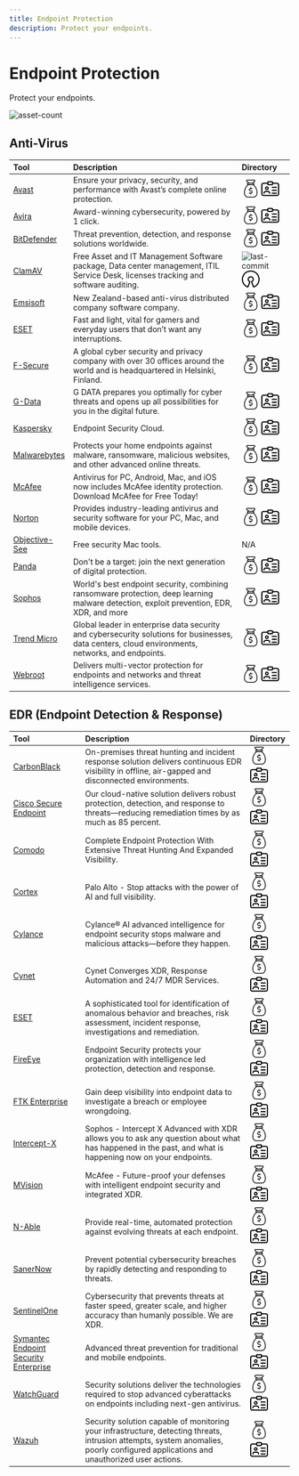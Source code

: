```yaml
---
title: Endpoint Protection
description: Protect your endpoints.
---
```


# Endpoint Protection

Protect your endpoints.

![asset-count](https://img.shields.io/badge/Tools%20%26%20Resources%20Available-34-A65F5F?style=for-the-badge)

## Anti-Virus

| Tool | Description | Directory |
| :--- | :--- | :--- |
| [Avast](https://www.avast.com/) | Ensure your privacy, security, and performance with Avast’s complete online protection. | ![paid-product](../../assets/img/icons/payment.png) ![register-profile](../../assets/img/icons/registration.png) |
| [Avira](https://www.avira.com/) | Award-winning cybersecurity, powered by 1 click. | ![paid-product](../../assets/img/icons/payment.png) ![register-profile](../../assets/img/icons/registration.png)  |
| [BitDefender](https://bitdefender.com/) | Threat prevention, detection, and response solutions worldwide. | ![paid-product](../../assets/img/icons/payment.png) ![register-profile](../../assets/img/icons/registration.png)  |
| [ClamAV](https://github.com/Cisco-Talos/clamav) | Free Asset and IT Management Software package, Data center management, ITIL Service Desk, licenses tracking and software auditing. | ![last-commit](https://img.shields.io/github/last-commit/Cisco-Talos/clamav?color=a65f5f&style=flat-square) ![opensource](../../assets/img/icons/open-source.png) |
| [Emsisoft](https://www.emsisoft.com/en/) | New Zealand-based anti-virus distributed company software company. | ![paid-product](../../assets/img/icons/payment.png) ![register-profile](../../assets/img/icons/registration.png)  |
| [ESET](https://www.eset.com/us/home/antivirus/) | Fast and light, vital for gamers and everyday users that don’t want any interruptions. | ![paid-product](../../assets/img/icons/payment.png) ![register-profile](../../assets/img/icons/registration.png)  |
| [F-Secure](https://www.f-secure.com/) | A global cyber security and privacy company with over 30 offices around the world and is headquartered in Helsinki, Finland. | ![paid-product](../../assets/img/icons/payment.png) ![register-profile](../../assets/img/icons/registration.png)  |
| [G-Data](https://www.gdata-software.com/) | G DATA prepares you optimally for cyber threats and opens up all possibilities for you in the digital future. | ![paid-product](../../assets/img/icons/payment.png) ![register-profile](../../assets/img/icons/registration.png)  |
| [Kaspersky](https://www.kaspersky.com/) | Endpoint Security Cloud. | ![paid-product](../../assets/img/icons/payment.png) ![register-profile](../../assets/img/icons/registration.png) |
| [Malwarebytes](https://www.malwarebytes.com/) | Protects your home endpoints against malware, ransomware, malicious websites, and other advanced online threats. | ![paid-product](../../assets/img/icons/payment.png) ![register-profile](../../assets/img/icons/registration.png)  |
| [McAfee](https://www.mcafee.com/) | Antivirus for PC, Android, Mac, and iOS now includes McAfee identity protection. Download McAfee for Free Today! | ![paid-product](../../assets/img/icons/payment.png) ![register-profile](../../assets/img/icons/registration.png) |
| [Norton](https://us.norton.com/) | Provides industry-leading antivirus and security software for your PC, Mac, and mobile devices. | ![paid-product](../../assets/img/icons/payment.png) ![register-profile](../../assets/img/icons/registration.png)  |
| [Objective-See](https://objective-see.com/products.html) | Free security Mac tools. | N/A |
| [Panda](https://www.pandasecurity.com/en/) | Don't be a target: join the next generation of digital protection. | ![paid-product](../../assets/img/icons/payment.png) ![register-profile](../../assets/img/icons/registration.png)  |
| [Sophos](https://www.sophos.com/) | World's best endpoint security, combining ransomware protection, deep learning malware detection, exploit prevention, EDR, XDR, and more | ![paid-product](../../assets/img/icons/payment.png) ![register-profile](../../assets/img/icons/registration.png)  |
| [Trend Micro](https://www.trendmicro.com/) | Global leader in enterprise data security and cybersecurity solutions for businesses, data centers, cloud environments, networks, and endpoints. | ![paid-product](../../assets/img/icons/payment.png) ![register-profile](../../assets/img/icons/registration.png)  |
| [Webroot](https://webroot.com/) | Delivers multi-vector protection for endpoints and networks and threat intelligence services. | ![paid-product](../../assets/img/icons/payment.png) ![register-profile](../../assets/img/icons/registration.png)  |

## EDR (Endpoint Detection & Response)

| Tool | Description | Directory |
| :--- | :--- | :--- |
| [CarbonBlack](https://www.vmware.com/products/endpoint-detection-and-response.html) | On-premises threat hunting and incident response solution delivers continuous EDR visibility in offline, air-gapped and disconnected environments. | ![paid-product](../../assets/img/icons/payment.png) ![register-profile](../../assets/img/icons/registration.png)  |
| [Cisco Secure Endpoint](https://www.cisco.com/c/en/us/products/security/amp-for-endpoints/index.html) | Our cloud-native solution delivers robust protection, detection, and response to threats—reducing remediation times by as much as 85 percent. | ![paid-product](../../assets/img/icons/payment.png) ![register-profile](../../assets/img/icons/registration.png)  |
| [Comodo](https://www.comodo.com/endpoint-detection-response/) | Complete Endpoint Protection With Extensive Threat Hunting And Expanded Visibility. | ![paid-product](../../assets/img/icons/payment.png) ![register-profile](../../assets/img/icons/registration.png)  |
| [Cortex](https://www.paloaltonetworks.com/cortex/cortex-xdr) | Palo Alto - Stop attacks with the power of AI and full visibility. | ![paid-product](../../assets/img/icons/payment.png) ![register-profile](../../assets/img/icons/registration.png)  |
| [Cylance](https://www.blackberry.com/us/en/products/unified-endpoint-security/cylance-ai) | Cylance® AI advanced intelligence for endpoint security stops malware and malicious attacks—before they happen. | ![paid-product](../../assets/img/icons/payment.png) ![register-profile](../../assets/img/icons/registration.png)  |
| [Cynet](https://www.cynet.com/platform/) | Cynet Converges XDR, Response Automation and 24/7 MDR Services. | ![paid-product](../../assets/img/icons/payment.png) ![register-profile](../../assets/img/icons/registration.png)  |
| [ESET](https://www.eset.com/int/business/solutions/endpoint-detection-and-response/) | A sophisticated tool for identification of anomalous behavior and breaches, risk assessment, incident response, investigations and remediation. | ![paid-product](../../assets/img/icons/payment.png) ![register-profile](../../assets/img/icons/registration.png)  |
| [FireEye](https://www.fireeye.com/products/endpoint-security.html) | Endpoint Security protects your organization with intelligence led protection, detection and response. | ![paid-product](../../assets/img/icons/payment.png) ![register-profile](../../assets/img/icons/registration.png)  |
| [FTK Enterprise](https://www.exterro.com/ftk-enterprise) | Gain deep visibility into endpoint data to investigate a breach or employee wrongdoing. | ![paid-product](../../assets/img/icons/payment.png) ![register-profile](../../assets/img/icons/registration.png)  |
| [Intercept-X](https://www.sophos.com/en-us/products/endpoint-antivirus) | Sophos - Intercept X Advanced with XDR allows you to ask any question about what has happened in the past, and what is happening now on your endpoints. | ![paid-product](../../assets/img/icons/payment.png) ![register-profile](../../assets/img/icons/registration.png)  |
| [MVision](https://www.mcafee.com/enterprise/en-us/solutions/mvision-endpoint-security.html) | McAfee - Future-proof your defenses with intelligent endpoint security and integrated XDR. | ![paid-product](../../assets/img/icons/payment.png) ![register-profile](../../assets/img/icons/registration.png)  |
| [N-Able](https://www.n-able.com/products/endpoint-detection-and-response) | Provide real-time, automated protection against evolving threats at each endpoint. | ![paid-product](../../assets/img/icons/payment.png) ![register-profile](../../assets/img/icons/registration.png)  |
| [SanerNow](https://www.secpod.com/endpoint-detection-and-response-tool) | Prevent potential cybersecurity breaches by rapidly detecting and responding to threats. | ![paid-product](../../assets/img/icons/payment.png) ![register-profile](../../assets/img/icons/registration.png)  |
| [SentinelOne](https://www.sentinelone.com/) | Cybersecurity that prevents threats at faster speed, greater scale, and higher accuracy than humanly possible. We are XDR. | ![paid-product](../../assets/img/icons/payment.png) ![register-profile](../../assets/img/icons/registration.png)  |
| [Symantec Endpoint Security Enterprise](https://www.broadcom.com/products/cyber-security/endpoint/end-user/enterprise) | Advanced threat prevention for traditional and mobile endpoints. | ![paid-product](../../assets/img/icons/payment.png) ![register-profile](../../assets/img/icons/registration.png)  |
| [WatchGuard](https://www.watchguard.com/wgrd-products/endpoint-security) | Security solutions deliver the technologies required to stop advanced cyberattacks on endpoints including next-gen antivirus. | ![paid-product](../../assets/img/icons/payment.png) ![register-profile](../../assets/img/icons/registration.png)  |
| [Wazuh](https://wazuh.com/product/) | Security solution capable of monitoring your infrastructure, detecting threats, intrusion attempts, system anomalies, poorly configured applications and unauthorized user actions. | ![paid-product](../../assets/img/icons/payment.png) ![register-profile](../../assets/img/icons/registration.png)  |
